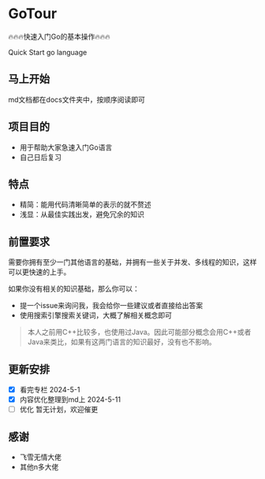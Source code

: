 # GoTour
🔥🔥🔥快速入门Go的基本操作🔥🔥🔥 

Quick Start go language

## 马上开始

md文档都在docs文件夹中，按顺序阅读即可

## 项目目的

- 用于帮助大家急速入门Go语言
- 自己日后复习

## 特点

- 精简：能用代码清晰简单的表示的就不赘述
- 浅显：从最佳实践出发，避免冗余的知识

## 前置要求

需要你拥有至少一门其他语言的基础，并拥有一些关于并发、多线程的知识，这样可以更快速的上手。

如果你没有相关的知识基础，那么你可以：

- 提一个issue来询问我，我会给你一些建议或者直接给出答案
- 使用搜索引擎搜索关键词，大概了解相关概念即可

> 本人之前用C++比较多，也使用过Java。因此可能部分概念会用C++或者Java来类比，如果有这两门语言的知识最好，没有也不影响。



## 更新安排

- [x] 看完专栏 2024-5-1
- [x] 内容优化整理到md上 2024-5-11
- [ ] 优化 暂无计划，欢迎催更

## 感谢

- 飞雪无情大佬
- 其他n多大佬
